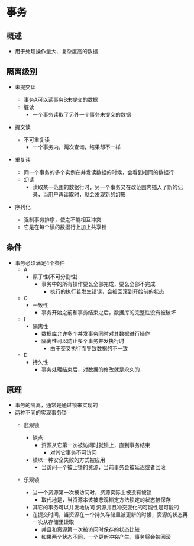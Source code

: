 # 事务
## 概述
- 用于处理操作量大、复杂度高的数据

## 隔离级别
- 未提交读
	- 事务A可以读事务B未提交的数据
	- 脏读
		- 一个事务读取了另外一个事务未提交的数据

- 提交读
	- 不可重复读
		- 一个事务内，两次查询，结果却不一样 

- 重复读
	- 同一个事务的多个实例在并发读数据的时候，会看到相同的数据行
	- 幻读
		- 读取某一范围的数据行时，另一个事务又在改范围内插入了新的记录，当用户再读取时，就会发现新的幻影

- 序列化
	- 强制事务排序，使之不能相互冲突
	- 它是在每个读的数据行上加上共享锁

## 条件
- 事务必须满足4个条件
	- A
		- 原子性(不可分割性)
			- 事务中的所有操作要么全部完成，要么全部不完成
				- 执行的执行若发生错误，会被回滚到开始前的状态
	- C
		- 一致性
			- 事务开始之前和事务结束之后，数据库的完整性没有被破坏
	- I
		- 隔离性
			- 数据库允许多个并发事务同时对其数据进行操作
			- 隔离性可以防止多个事务并发执行时
				- 由于交叉执行而导致数据的不一致
	- D
		- 持久性
			- 事务处理结束后，对数据的修改就是永久的

## 原理
- 事务的隔离，通常是通过锁来实现的
- 两种不同的实现事务锁
	- 悲观锁
	    - 缺点
		    - 资源从它第一次被访问时就锁上，直到事务结束
			    - 对其它事务不可访问
		- 锁以一种安全失败的方式被应用   
			- 当访问一个被上锁的资源，当前事务会被延迟或者回滚 

	- 乐观锁
		- 当一个资源第一次被访问时，资源实际上被没有被锁	
			- 取代地是，当资源本该被悲观锁定方法锁定的状态被保存
		- 其它的事务可以并发地访问	资源并且冲突变化的可能性是可能的
		- 在提交时间，当资源在一个持久存储里被更新的时候，资源的状态再一次从存储里读取
			- 并且和资源第一次被访问时保存的状态比较
			- 如果两个状态不同，一个更新冲突产生，事务将会被回滚